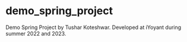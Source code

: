 # demo_spring_project

Demo Spring Project by Tushar Koteshwar. Developed at iYoyant during summer 2022 and 2023.
